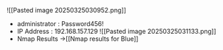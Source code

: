 ![[Pasted image 20250325030952.png]]
- administrator : Password456!
- IP Address : 192.168.157.129
![[Pasted image 20250325031133.png]]
- Nmap Results ->[[Nmap results for Blue]]